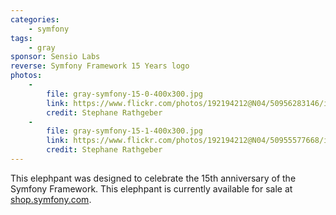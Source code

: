 ```yaml
---
categories:
    - symfony
tags:
    - gray
sponsor: Sensio Labs
reverse: Symfony Framework 15 Years logo
photos:
    -
        file: gray-symfony-15-0-400x300.jpg
        link: https://www.flickr.com/photos/192194212@N04/50956283146/in/dateposted-public/
        credit: Stephane Rathgeber
    -
        file: gray-symfony-15-1-400x300.jpg
        link: https://www.flickr.com/photos/192194212@N04/50955577668/in/dateposted-public/
        credit: Stephane Rathgeber
---
```


This elephpant was designed to celebrate the 15th anniversary of the Symfony Framework.
This elephpant is currently available for sale at
[shop.symfony.com](https://shop.symfony.com/products/collector-15y-o-small-symfony-elephpant-grey-color).
